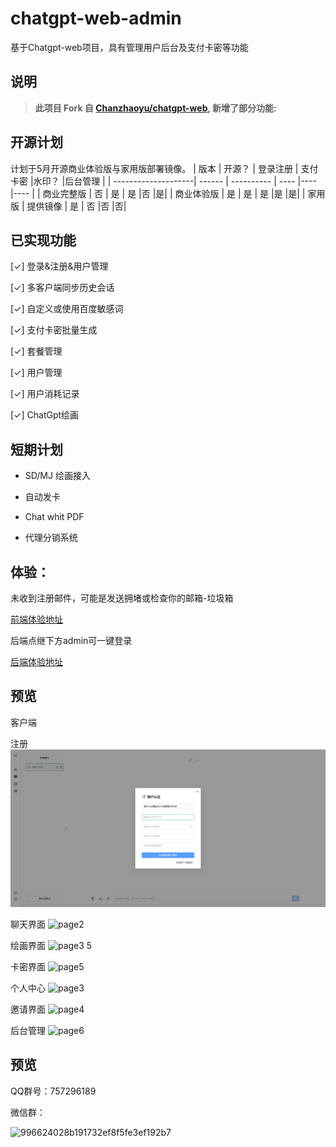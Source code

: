 # chatgpt-web-admin
基于Chatgpt-web项目，具有管理用户后台及支付卡密等功能


## 说明
> **此项目 Fork 自 [Chanzhaoyu/chatgpt-web](https://github.com/Chanzhaoyu/chatgpt-web), 新增了部分功能:**

## 开源计划
计划于5月开源商业体验版与家用版部署镜像。
| 版本                | 开源？ | 登录注册     | 支付卡密 |水印？ |后台管理 |
| --------------------| ------ | ---------- | ---- |---- |---- |
| 商业完整版                | 否     | 是       | 是 |否 |是|
| 商业体验版                | 是     | 是 | 是 |是 |是|
| 家用版                | 提供镜像     | 是 | 否 |否 |否|


## 已实现功能
[✓] 登录&注册&用户管理

[✓] 多客户端同步历史会话

[✓] 自定义或使用百度敏感词

[✓] 支付卡密批量生成

[✓] 套餐管理

[✓] 用户管理

[✓] 用户消耗记录

[✓] ChatGpt绘画

## 短期计划

- SD/MJ 绘画接入

- 自动发卡

- Chat whit PDF

- 代理分销系统

## 体验：

未收到注册邮件，可能是发送拥堵或检查你的邮箱-垃圾箱
  
[前端体验地址](https://ai.jiangly.com/)

后端点继下方admin可一键登录

[后端体验地址](https://ai-admin.jiangly.com/#/login)

## 预览

客户端

注册
![登录/注册](docs/page1.png)

聊天界面
![page2](https://user-images.githubusercontent.com/74414383/234602296-3da807bb-dc81-489c-b975-cde9b315778e.png)

绘画界面
![page3 5](https://user-images.githubusercontent.com/74414383/234602309-6bab25e6-7b54-42b2-b5de-f5e6b4fc42fa.png)

卡密界面
![page5](https://user-images.githubusercontent.com/74414383/234611284-7b4854cf-4648-47c6-babb-0c562f6b0936.png)

个人中心
![page3](https://user-images.githubusercontent.com/74414383/234602325-5347cc32-53af-4b1c-8f3d-1e4c7cb6f3b4.png)

邀请界面
![page4](https://user-images.githubusercontent.com/74414383/234602339-bbe2045d-81bb-4845-89e1-d4bc214adeb7.png)

后台管理
![page6](https://user-images.githubusercontent.com/74414383/234602358-88072e2e-5f6a-43d9-abd4-c1014b56be18.png)

## 预览
QQ群号：757296189

微信群：

![996624028b191732ef8f5fe3ef192b7](https://user-images.githubusercontent.com/74414383/234606015-0f443dd6-2de6-469c-86cd-e9938b305f68.png)

